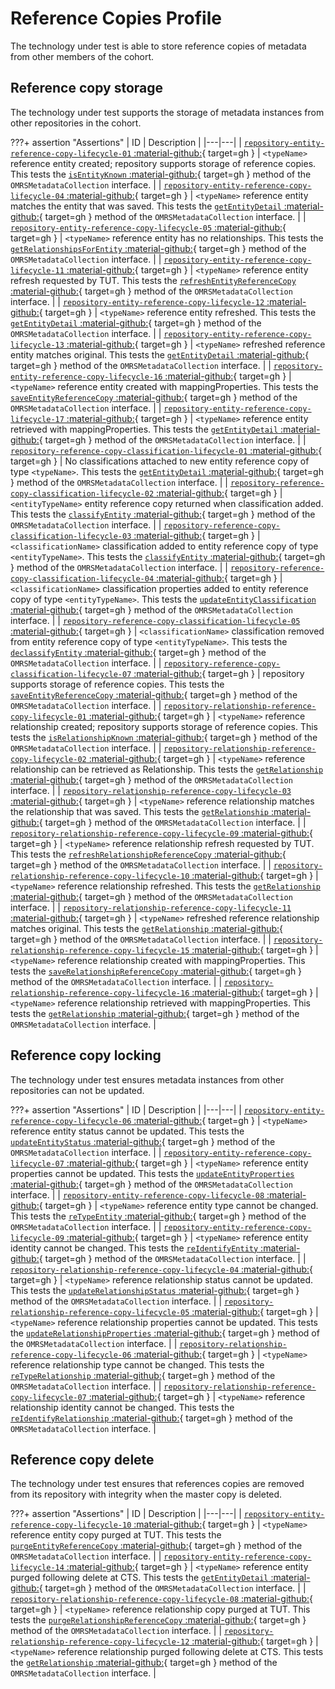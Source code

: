 <!-- SPDX-License-Identifier: CC-BY-4.0 -->
<!-- Copyright Contributors to the Egeria project. -->

# Reference Copies Profile

The technology under test is able to store reference copies of metadata from other members of the cohort.

## Reference copy storage

The technology under test supports the storage of metadata instances from other repositories in the cohort.

???+ assertion "Assertions"
    | ID | Description |
    |---|---|
    | [`repository-entity-reference-copy-lifecycle-01` :material-github:](https://github.com/odpi/egeria/blob/main/open-metadata-conformance-suite/open-metadata-conformance-suite-server/src/main/java/org/odpi/openmetadata/conformance/tests/repository/instances/TestSupportedEntityReferenceCopyLifecycle.java){ target=gh } | `<typeName>` reference entity created; repository supports storage of reference copies. This tests the [`isEntityKnown` :material-github:](https://github.com/odpi/egeria/blob/main/open-metadata-implementation/repository-services/repository-services-apis/src/main/java/org/odpi/openmetadata/repositoryservices/connectors/stores/metadatacollectionstore/OMRSMetadataCollection.java){ target=gh } method of the `OMRSMetadataCollection` interface. |
    | [`repository-entity-reference-copy-lifecycle-04` :material-github:](https://github.com/odpi/egeria/blob/main/open-metadata-conformance-suite/open-metadata-conformance-suite-server/src/main/java/org/odpi/openmetadata/conformance/tests/repository/instances/TestSupportedEntityReferenceCopyLifecycle.java){ target=gh } | `<typeName>` reference entity matches the entity that was saved. This tests the [`getEntityDetail` :material-github:](https://github.com/odpi/egeria/blob/main/open-metadata-implementation/repository-services/repository-services-apis/src/main/java/org/odpi/openmetadata/repositoryservices/connectors/stores/metadatacollectionstore/OMRSMetadataCollection.java){ target=gh } method of the `OMRSMetadataCollection` interface. |
    | [`repository-entity-reference-copy-lifecycle-05` :material-github:](https://github.com/odpi/egeria/blob/main/open-metadata-conformance-suite/open-metadata-conformance-suite-server/src/main/java/org/odpi/openmetadata/conformance/tests/repository/instances/TestSupportedEntityReferenceCopyLifecycle.java){ target=gh } | `<typeName>` reference entity has no relationships. This tests the [`getRelationshipsForEntity` :material-github:](https://github.com/odpi/egeria/blob/main/open-metadata-implementation/repository-services/repository-services-apis/src/main/java/org/odpi/openmetadata/repositoryservices/connectors/stores/metadatacollectionstore/OMRSMetadataCollection.java){ target=gh } method of the `OMRSMetadataCollection` interface. |
    | [`repository-entity-reference-copy-lifecycle-11` :material-github:](https://github.com/odpi/egeria/blob/main/open-metadata-conformance-suite/open-metadata-conformance-suite-server/src/main/java/org/odpi/openmetadata/conformance/tests/repository/instances/TestSupportedEntityReferenceCopyLifecycle.java){ target=gh } | `<typeName>` reference entity refresh requested by TUT. This tests the [`refreshEntityReferenceCopy` :material-github:](https://github.com/odpi/egeria/blob/main/open-metadata-implementation/repository-services/repository-services-apis/src/main/java/org/odpi/openmetadata/repositoryservices/connectors/stores/metadatacollectionstore/OMRSMetadataCollection.java){ target=gh } method of the `OMRSMetadataCollection` interface. |
    | [`repository-entity-reference-copy-lifecycle-12` :material-github:](https://github.com/odpi/egeria/blob/main/open-metadata-conformance-suite/open-metadata-conformance-suite-server/src/main/java/org/odpi/openmetadata/conformance/tests/repository/instances/TestSupportedEntityReferenceCopyLifecycle.java){ target=gh } | `<typeName>` reference entity refreshed. This tests the [`getEntityDetail` :material-github:](https://github.com/odpi/egeria/blob/main/open-metadata-implementation/repository-services/repository-services-apis/src/main/java/org/odpi/openmetadata/repositoryservices/connectors/stores/metadatacollectionstore/OMRSMetadataCollection.java){ target=gh } method of the `OMRSMetadataCollection` interface. |
    | [`repository-entity-reference-copy-lifecycle-13` :material-github:](https://github.com/odpi/egeria/blob/main/open-metadata-conformance-suite/open-metadata-conformance-suite-server/src/main/java/org/odpi/openmetadata/conformance/tests/repository/instances/TestSupportedEntityReferenceCopyLifecycle.java){ target=gh } | `<typeName>` refreshed reference entity matches original. This tests the [`getEntityDetail` :material-github:](https://github.com/odpi/egeria/blob/main/open-metadata-implementation/repository-services/repository-services-apis/src/main/java/org/odpi/openmetadata/repositoryservices/connectors/stores/metadatacollectionstore/OMRSMetadataCollection.java){ target=gh } method of the `OMRSMetadataCollection` interface. |
    | [`repository-entity-reference-copy-lifecycle-16` :material-github:](https://github.com/odpi/egeria/blob/main/open-metadata-conformance-suite/open-metadata-conformance-suite-server/src/main/java/org/odpi/openmetadata/conformance/tests/repository/instances/TestSupportedEntityReferenceCopyLifecycle.java){ target=gh } | `<typeName>` reference entity created with mappingProperties. This tests the [`saveEntityReferenceCopy` :material-github:](https://github.com/odpi/egeria/blob/main/open-metadata-implementation/repository-services/repository-services-apis/src/main/java/org/odpi/openmetadata/repositoryservices/connectors/stores/metadatacollectionstore/OMRSMetadataCollection.java){ target=gh } method of the `OMRSMetadataCollection` interface. |
    | [`repository-entity-reference-copy-lifecycle-17` :material-github:](https://github.com/odpi/egeria/blob/main/open-metadata-conformance-suite/open-metadata-conformance-suite-server/src/main/java/org/odpi/openmetadata/conformance/tests/repository/instances/TestSupportedEntityReferenceCopyLifecycle.java){ target=gh } | `<typeName>` reference entity retrieved with mappingProperties. This tests the [`getEntityDetail` :material-github:](https://github.com/odpi/egeria/blob/main/open-metadata-implementation/repository-services/repository-services-apis/src/main/java/org/odpi/openmetadata/repositoryservices/connectors/stores/metadatacollectionstore/OMRSMetadataCollection.java){ target=gh } method of the `OMRSMetadataCollection` interface. |
    | [`repository-reference-copy-classification-lifecycle-01` :material-github:](https://github.com/odpi/egeria/blob/main/open-metadata-conformance-suite/open-metadata-conformance-suite-server/src/main/java/org/odpi/openmetadata/conformance/tests/repository/instances/TestSupportedReferenceCopyClassificationLifecycle.java){ target=gh } | No classifications attached to new entity reference copy of type `<typeName>`. This tests the [`getEntityDetail` :material-github:](https://github.com/odpi/egeria/blob/main/open-metadata-implementation/repository-services/repository-services-apis/src/main/java/org/odpi/openmetadata/repositoryservices/connectors/stores/metadatacollectionstore/OMRSMetadataCollection.java){ target=gh } method of the `OMRSMetadataCollection` interface. |
    | [`repository-reference-copy-classification-lifecycle-02` :material-github:](https://github.com/odpi/egeria/blob/main/open-metadata-conformance-suite/open-metadata-conformance-suite-server/src/main/java/org/odpi/openmetadata/conformance/tests/repository/instances/TestSupportedReferenceCopyClassificationLifecycle.java){ target=gh } | `<entityTypeName>` entity reference copy returned when classification added. This tests the [`classifyEntity` :material-github:](https://github.com/odpi/egeria/blob/main/open-metadata-implementation/repository-services/repository-services-apis/src/main/java/org/odpi/openmetadata/repositoryservices/connectors/stores/metadatacollectionstore/OMRSMetadataCollection.java){ target=gh } method of the `OMRSMetadataCollection` interface. |
    | [`repository-reference-copy-classification-lifecycle-03` :material-github:](https://github.com/odpi/egeria/blob/main/open-metadata-conformance-suite/open-metadata-conformance-suite-server/src/main/java/org/odpi/openmetadata/conformance/tests/repository/instances/TestSupportedReferenceCopyClassificationLifecycle.java){ target=gh } | `<classificationName>` classification added to entity reference copy of type `<entityTypeName>`. This tests the [`classifyEntity` :material-github:](https://github.com/odpi/egeria/blob/main/open-metadata-implementation/repository-services/repository-services-apis/src/main/java/org/odpi/openmetadata/repositoryservices/connectors/stores/metadatacollectionstore/OMRSMetadataCollection.java){ target=gh } method of the `OMRSMetadataCollection` interface. |
    | [`repository-reference-copy-classification-lifecycle-04` :material-github:](https://github.com/odpi/egeria/blob/main/open-metadata-conformance-suite/open-metadata-conformance-suite-server/src/main/java/org/odpi/openmetadata/conformance/tests/repository/instances/TestSupportedReferenceCopyClassificationLifecycle.java){ target=gh } | `<classificationName>` classification properties added to entity reference copy of type `<entityTypeName>`. This tests the [`updateEntityClassification` :material-github:](https://github.com/odpi/egeria/blob/main/open-metadata-implementation/repository-services/repository-services-apis/src/main/java/org/odpi/openmetadata/repositoryservices/connectors/stores/metadatacollectionstore/OMRSMetadataCollection.java){ target=gh } method of the `OMRSMetadataCollection` interface. |
    | [`repository-reference-copy-classification-lifecycle-05` :material-github:](https://github.com/odpi/egeria/blob/main/open-metadata-conformance-suite/open-metadata-conformance-suite-server/src/main/java/org/odpi/openmetadata/conformance/tests/repository/instances/TestSupportedReferenceCopyClassificationLifecycle.java){ target=gh } | `<classificationName>` classification removed from entity reference copy of type `<entityTypeName>`. This tests the [`declassifyEntity` :material-github:](https://github.com/odpi/egeria/blob/main/open-metadata-implementation/repository-services/repository-services-apis/src/main/java/org/odpi/openmetadata/repositoryservices/connectors/stores/metadatacollectionstore/OMRSMetadataCollection.java){ target=gh } method of the `OMRSMetadataCollection` interface. |
    | [`repository-reference-copy-classification-lifecycle-07` :material-github:](https://github.com/odpi/egeria/blob/main/open-metadata-conformance-suite/open-metadata-conformance-suite-server/src/main/java/org/odpi/openmetadata/conformance/tests/repository/instances/TestSupportedReferenceCopyClassificationLifecycle.java){ target=gh } |  repository supports storage of reference copies. This tests the [`saveEntityReferenceCopy` :material-github:](https://github.com/odpi/egeria/blob/main/open-metadata-implementation/repository-services/repository-services-apis/src/main/java/org/odpi/openmetadata/repositoryservices/connectors/stores/metadatacollectionstore/OMRSMetadataCollection.java){ target=gh } method of the `OMRSMetadataCollection` interface. |
    | [`repository-relationship-reference-copy-lifecycle-01` :material-github:](https://github.com/odpi/egeria/blob/main/open-metadata-conformance-suite/open-metadata-conformance-suite-server/src/main/java/org/odpi/openmetadata/conformance/tests/repository/instances/TestSupportedRelationshipReferenceCopyLifecycle.java){ target=gh } | `<typeName>` reference relationship created; repository supports storage of reference copies. This tests the [`isRelationshipKnown` :material-github:](https://github.com/odpi/egeria/blob/main/open-metadata-implementation/repository-services/repository-services-apis/src/main/java/org/odpi/openmetadata/repositoryservices/connectors/stores/metadatacollectionstore/OMRSMetadataCollection.java){ target=gh } method of the `OMRSMetadataCollection` interface. |
    | [`repository-relationship-reference-copy-lifecycle-02` :material-github:](https://github.com/odpi/egeria/blob/main/open-metadata-conformance-suite/open-metadata-conformance-suite-server/src/main/java/org/odpi/openmetadata/conformance/tests/repository/instances/TestSupportedRelationshipReferenceCopyLifecycle.java){ target=gh } | `<typeName>` reference relationship can be retrieved as Relationship. This tests the [`getRelationship` :material-github:](https://github.com/odpi/egeria/blob/main/open-metadata-implementation/repository-services/repository-services-apis/src/main/java/org/odpi/openmetadata/repositoryservices/connectors/stores/metadatacollectionstore/OMRSMetadataCollection.java){ target=gh } method of the `OMRSMetadataCollection` interface. |
    | [`repository-relationship-reference-copy-lifecycle-03` :material-github:](https://github.com/odpi/egeria/blob/main/open-metadata-conformance-suite/open-metadata-conformance-suite-server/src/main/java/org/odpi/openmetadata/conformance/tests/repository/instances/TestSupportedRelationshipReferenceCopyLifecycle.java){ target=gh } | `<typeName>` reference relationship matches the relationship that was saved. This tests the [`getRelationship` :material-github:](https://github.com/odpi/egeria/blob/main/open-metadata-implementation/repository-services/repository-services-apis/src/main/java/org/odpi/openmetadata/repositoryservices/connectors/stores/metadatacollectionstore/OMRSMetadataCollection.java){ target=gh } method of the `OMRSMetadataCollection` interface. |
    | [`repository-relationship-reference-copy-lifecycle-09` :material-github:](https://github.com/odpi/egeria/blob/main/open-metadata-conformance-suite/open-metadata-conformance-suite-server/src/main/java/org/odpi/openmetadata/conformance/tests/repository/instances/TestSupportedRelationshipReferenceCopyLifecycle.java){ target=gh } | `<typeName>` reference relationship refresh requested by TUT. This tests the [`refreshRelationshipReferenceCopy` :material-github:](https://github.com/odpi/egeria/blob/main/open-metadata-implementation/repository-services/repository-services-apis/src/main/java/org/odpi/openmetadata/repositoryservices/connectors/stores/metadatacollectionstore/OMRSMetadataCollection.java){ target=gh } method of the `OMRSMetadataCollection` interface. |
    | [`repository-relationship-reference-copy-lifecycle-10` :material-github:](https://github.com/odpi/egeria/blob/main/open-metadata-conformance-suite/open-metadata-conformance-suite-server/src/main/java/org/odpi/openmetadata/conformance/tests/repository/instances/TestSupportedRelationshipReferenceCopyLifecycle.java){ target=gh } | `<typeName>` reference relationship refreshed. This tests the [`getRelationship` :material-github:](https://github.com/odpi/egeria/blob/main/open-metadata-implementation/repository-services/repository-services-apis/src/main/java/org/odpi/openmetadata/repositoryservices/connectors/stores/metadatacollectionstore/OMRSMetadataCollection.java){ target=gh } method of the `OMRSMetadataCollection` interface. |
    | [`repository-relationship-reference-copy-lifecycle-11` :material-github:](https://github.com/odpi/egeria/blob/main/open-metadata-conformance-suite/open-metadata-conformance-suite-server/src/main/java/org/odpi/openmetadata/conformance/tests/repository/instances/TestSupportedRelationshipReferenceCopyLifecycle.java){ target=gh } | `<typeName>` refreshed reference relationship matches original. This tests the [`getRelationship` :material-github:](https://github.com/odpi/egeria/blob/main/open-metadata-implementation/repository-services/repository-services-apis/src/main/java/org/odpi/openmetadata/repositoryservices/connectors/stores/metadatacollectionstore/OMRSMetadataCollection.java){ target=gh } method of the `OMRSMetadataCollection` interface. |
    | [`repository-relationship-reference-copy-lifecycle-15` :material-github:](https://github.com/odpi/egeria/blob/main/open-metadata-conformance-suite/open-metadata-conformance-suite-server/src/main/java/org/odpi/openmetadata/conformance/tests/repository/instances/TestSupportedRelationshipReferenceCopyLifecycle.java){ target=gh } | `<typeName>` reference relationship created with mappingProperties. This tests the [`saveRelationshipReferenceCopy` :material-github:](https://github.com/odpi/egeria/blob/main/open-metadata-implementation/repository-services/repository-services-apis/src/main/java/org/odpi/openmetadata/repositoryservices/connectors/stores/metadatacollectionstore/OMRSMetadataCollection.java){ target=gh } method of the `OMRSMetadataCollection` interface. |
    | [`repository-relationship-reference-copy-lifecycle-16` :material-github:](https://github.com/odpi/egeria/blob/main/open-metadata-conformance-suite/open-metadata-conformance-suite-server/src/main/java/org/odpi/openmetadata/conformance/tests/repository/instances/TestSupportedRelationshipReferenceCopyLifecycle.java){ target=gh } | `<typeName>` reference relationship retrieved with mappingProperties. This tests the [`getRelationship` :material-github:](https://github.com/odpi/egeria/blob/main/open-metadata-implementation/repository-services/repository-services-apis/src/main/java/org/odpi/openmetadata/repositoryservices/connectors/stores/metadatacollectionstore/OMRSMetadataCollection.java){ target=gh } method of the `OMRSMetadataCollection` interface. |

## Reference copy locking

The technology under test ensures metadata instances from other repositories can not be updated.

???+ assertion "Assertions"
    | ID | Description |
    |---|---|
    | [`repository-entity-reference-copy-lifecycle-06` :material-github:](https://github.com/odpi/egeria/blob/main/open-metadata-conformance-suite/open-metadata-conformance-suite-server/src/main/java/org/odpi/openmetadata/conformance/tests/repository/instances/TestSupportedEntityReferenceCopyLifecycle.java){ target=gh } | `<typeName>` reference entity status cannot be updated. This tests the [`updateEntityStatus` :material-github:](https://github.com/odpi/egeria/blob/main/open-metadata-implementation/repository-services/repository-services-apis/src/main/java/org/odpi/openmetadata/repositoryservices/connectors/stores/metadatacollectionstore/OMRSMetadataCollection.java){ target=gh } method of the `OMRSMetadataCollection` interface. |
    | [`repository-entity-reference-copy-lifecycle-07` :material-github:](https://github.com/odpi/egeria/blob/main/open-metadata-conformance-suite/open-metadata-conformance-suite-server/src/main/java/org/odpi/openmetadata/conformance/tests/repository/instances/TestSupportedEntityReferenceCopyLifecycle.java){ target=gh } | `<typeName>` reference entity properties cannot be updated. This tests the [`updateEntityProperties` :material-github:](https://github.com/odpi/egeria/blob/main/open-metadata-implementation/repository-services/repository-services-apis/src/main/java/org/odpi/openmetadata/repositoryservices/connectors/stores/metadatacollectionstore/OMRSMetadataCollection.java){ target=gh } method of the `OMRSMetadataCollection` interface. |
    | [`repository-entity-reference-copy-lifecycle-08` :material-github:](https://github.com/odpi/egeria/blob/main/open-metadata-conformance-suite/open-metadata-conformance-suite-server/src/main/java/org/odpi/openmetadata/conformance/tests/repository/instances/TestSupportedEntityReferenceCopyLifecycle.java){ target=gh } | `<typeName>` reference entity type cannot be changed. This tests the [`reTypeEntity` :material-github:](https://github.com/odpi/egeria/blob/main/open-metadata-implementation/repository-services/repository-services-apis/src/main/java/org/odpi/openmetadata/repositoryservices/connectors/stores/metadatacollectionstore/OMRSMetadataCollection.java){ target=gh } method of the `OMRSMetadataCollection` interface. |
    | [`repository-entity-reference-copy-lifecycle-09` :material-github:](https://github.com/odpi/egeria/blob/main/open-metadata-conformance-suite/open-metadata-conformance-suite-server/src/main/java/org/odpi/openmetadata/conformance/tests/repository/instances/TestSupportedEntityReferenceCopyLifecycle.java){ target=gh } | `<typeName>` reference entity identity cannot be changed. This tests the [`reIdentifyEntity` :material-github:](https://github.com/odpi/egeria/blob/main/open-metadata-implementation/repository-services/repository-services-apis/src/main/java/org/odpi/openmetadata/repositoryservices/connectors/stores/metadatacollectionstore/OMRSMetadataCollection.java){ target=gh } method of the `OMRSMetadataCollection` interface. |
    | [`repository-relationship-reference-copy-lifecycle-04` :material-github:](https://github.com/odpi/egeria/blob/main/open-metadata-conformance-suite/open-metadata-conformance-suite-server/src/main/java/org/odpi/openmetadata/conformance/tests/repository/instances/TestSupportedRelationshipReferenceCopyLifecycle.java){ target=gh } | `<typeName>` reference relationship status cannot be updated. This tests the [`updateRelationshipStatus` :material-github:](https://github.com/odpi/egeria/blob/main/open-metadata-implementation/repository-services/repository-services-apis/src/main/java/org/odpi/openmetadata/repositoryservices/connectors/stores/metadatacollectionstore/OMRSMetadataCollection.java){ target=gh } method of the `OMRSMetadataCollection` interface. |
    | [`repository-relationship-reference-copy-lifecycle-05` :material-github:](https://github.com/odpi/egeria/blob/main/open-metadata-conformance-suite/open-metadata-conformance-suite-server/src/main/java/org/odpi/openmetadata/conformance/tests/repository/instances/TestSupportedRelationshipReferenceCopyLifecycle.java){ target=gh } | `<typeName>` reference relationship properties cannot be updated. This tests the [`updateRelationshipProperties` :material-github:](https://github.com/odpi/egeria/blob/main/open-metadata-implementation/repository-services/repository-services-apis/src/main/java/org/odpi/openmetadata/repositoryservices/connectors/stores/metadatacollectionstore/OMRSMetadataCollection.java){ target=gh } method of the `OMRSMetadataCollection` interface. |
    | [`repository-relationship-reference-copy-lifecycle-06` :material-github:](https://github.com/odpi/egeria/blob/main/open-metadata-conformance-suite/open-metadata-conformance-suite-server/src/main/java/org/odpi/openmetadata/conformance/tests/repository/instances/TestSupportedRelationshipReferenceCopyLifecycle.java){ target=gh } | `<typeName>` reference relationship type cannot be changed. This tests the [`reTypeRelationship` :material-github:](https://github.com/odpi/egeria/blob/main/open-metadata-implementation/repository-services/repository-services-apis/src/main/java/org/odpi/openmetadata/repositoryservices/connectors/stores/metadatacollectionstore/OMRSMetadataCollection.java){ target=gh } method of the `OMRSMetadataCollection` interface. |
    | [`repository-relationship-reference-copy-lifecycle-07` :material-github:](https://github.com/odpi/egeria/blob/main/open-metadata-conformance-suite/open-metadata-conformance-suite-server/src/main/java/org/odpi/openmetadata/conformance/tests/repository/instances/TestSupportedRelationshipReferenceCopyLifecycle.java){ target=gh } | `<typeName>` reference relationship identity cannot be changed. This tests the [`reIdentifyRelationship` :material-github:](https://github.com/odpi/egeria/blob/main/open-metadata-implementation/repository-services/repository-services-apis/src/main/java/org/odpi/openmetadata/repositoryservices/connectors/stores/metadatacollectionstore/OMRSMetadataCollection.java){ target=gh } method of the `OMRSMetadataCollection` interface. |

## Reference copy delete

The technology under test ensures that references copies are removed from its repository with integrity when the master copy is deleted.

???+ assertion "Assertions"
    | ID | Description |
    |---|---|
    | [`repository-entity-reference-copy-lifecycle-10` :material-github:](https://github.com/odpi/egeria/blob/main/open-metadata-conformance-suite/open-metadata-conformance-suite-server/src/main/java/org/odpi/openmetadata/conformance/tests/repository/instances/TestSupportedEntityReferenceCopyLifecycle.java){ target=gh } | `<typeName>` reference entity copy purged at TUT. This tests the [`purgeEntityReferenceCopy` :material-github:](https://github.com/odpi/egeria/blob/main/open-metadata-implementation/repository-services/repository-services-apis/src/main/java/org/odpi/openmetadata/repositoryservices/connectors/stores/metadatacollectionstore/OMRSMetadataCollection.java){ target=gh } method of the `OMRSMetadataCollection` interface. |
    | [`repository-entity-reference-copy-lifecycle-14` :material-github:](https://github.com/odpi/egeria/blob/main/open-metadata-conformance-suite/open-metadata-conformance-suite-server/src/main/java/org/odpi/openmetadata/conformance/tests/repository/instances/TestSupportedEntityReferenceCopyLifecycle.java){ target=gh } | `<typeName>` reference entity purged following delete at CTS. This tests the [`getEntityDetail` :material-github:](https://github.com/odpi/egeria/blob/main/open-metadata-implementation/repository-services/repository-services-apis/src/main/java/org/odpi/openmetadata/repositoryservices/connectors/stores/metadatacollectionstore/OMRSMetadataCollection.java){ target=gh } method of the `OMRSMetadataCollection` interface. |
    | [`repository-relationship-reference-copy-lifecycle-08` :material-github:](https://github.com/odpi/egeria/blob/main/open-metadata-conformance-suite/open-metadata-conformance-suite-server/src/main/java/org/odpi/openmetadata/conformance/tests/repository/instances/TestSupportedRelationshipReferenceCopyLifecycle.java){ target=gh } | `<typeName>` reference relationship copy purged at TUT. This tests the [`purgeRelationshipReferenceCopy` :material-github:](https://github.com/odpi/egeria/blob/main/open-metadata-implementation/repository-services/repository-services-apis/src/main/java/org/odpi/openmetadata/repositoryservices/connectors/stores/metadatacollectionstore/OMRSMetadataCollection.java){ target=gh } method of the `OMRSMetadataCollection` interface. |
    | [`repository-relationship-reference-copy-lifecycle-12` :material-github:](https://github.com/odpi/egeria/blob/main/open-metadata-conformance-suite/open-metadata-conformance-suite-server/src/main/java/org/odpi/openmetadata/conformance/tests/repository/instances/TestSupportedRelationshipReferenceCopyLifecycle.java){ target=gh } | `<typeName>` reference relationship purged following delete at CTS. This tests the [`getRelationship` :material-github:](https://github.com/odpi/egeria/blob/main/open-metadata-implementation/repository-services/repository-services-apis/src/main/java/org/odpi/openmetadata/repositoryservices/connectors/stores/metadatacollectionstore/OMRSMetadataCollection.java){ target=gh } method of the `OMRSMetadataCollection` interface. |
